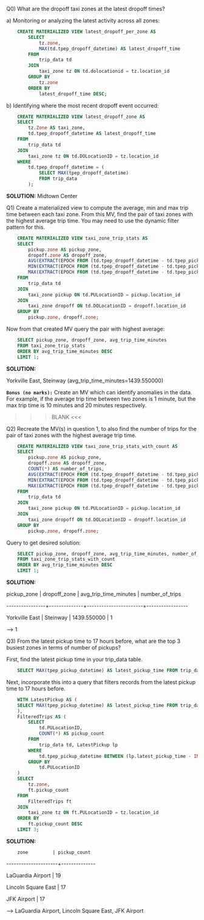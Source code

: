 Q0) What are the dropoff taxi zones at the latest dropoff times?


a) Monitoring or analyzing the latest activity across all zones:

```sql
    CREATE MATERIALIZED VIEW latest_dropoff_per_zone AS
        SELECT
            tz.zone,
            MAX(td.tpep_dropoff_datetime) AS latest_dropoff_time
        FROM
            trip_data td
        JOIN
            taxi_zone tz ON td.dolocationid = tz.location_id
        GROUP BY
            tz.zone
        ORDER BY
            latest_dropoff_time DESC;
```

b) Identifying where the most recent dropoff event occurred:

```sql
    CREATE MATERIALIZED VIEW latest_dropoff_zone AS
    SELECT
        tz.Zone AS taxi_zone,
        td.tpep_dropoff_datetime AS latest_dropoff_time
    FROM
        trip_data td
    JOIN
        taxi_zone tz ON td.DOLocationID = tz.location_id
    WHERE
        td.tpep_dropoff_datetime = (
            SELECT MAX(tpep_dropoff_datetime)
            FROM trip_data
        );
```

**SOLUTION:**
Midtown Center

Q1) Create a materialized view to compute the average, min and max trip time between each taxi zone.
    From this MV, find the pair of taxi zones with the highest average trip time. You may need to use the dynamic filter pattern for this.

```sql
    CREATE MATERIALIZED VIEW taxi_zone_trip_stats AS
    SELECT
        pickup.zone AS pickup_zone,
        dropoff.zone AS dropoff_zone,
        AVG(EXTRACT(EPOCH FROM (td.tpep_dropoff_datetime - td.tpep_pickup_datetime)) / 60) AS avg_trip_time_minutes,
        MIN(EXTRACT(EPOCH FROM (td.tpep_dropoff_datetime - td.tpep_pickup_datetime)) / 60) AS min_trip_time_minutes,
        MAX(EXTRACT(EPOCH FROM (td.tpep_dropoff_datetime - td.tpep_pickup_datetime)) / 60) AS max_trip_time_minutes
    FROM
        trip_data td
    JOIN
        taxi_zone pickup ON td.PULocationID = pickup.location_id
    JOIN
        taxi_zone dropoff ON td.DOLocationID = dropoff.location_id
    GROUP BY
        pickup.zone, dropoff.zone;
```

Now from that created MV query the pair with highest average:
```sql
    SELECT pickup_zone, dropoff_zone, avg_trip_time_minutes
    FROM taxi_zone_trip_stats
    ORDER BY avg_trip_time_minutes DESC
    LIMIT 1;

```


**SOLUTION:**

Yorkville East, Steinway (avg_trip_time_minutes=1439.550000)





**`Bonus (no marks):`**
Create an MV which can identify anomalies in the data. For example, if the average trip time between two zones is 1 minute, but the max trip time is 10 minutes and 20 minutes respectively.

>>> BLANK <<<

Q2) Recreate the MV(s) in question 1, to also find the number of trips for the pair of taxi zones with the highest average trip time.

```sql
    CREATE MATERIALIZED VIEW taxi_zone_trip_stats_with_count AS
    SELECT
        pickup.zone AS pickup_zone,
        dropoff.zone AS dropoff_zone,
        COUNT(*) AS number_of_trips,
        AVG(EXTRACT(EPOCH FROM (td.tpep_dropoff_datetime - td.tpep_pickup_datetime)) / 60) AS avg_trip_time_minutes,
        MIN(EXTRACT(EPOCH FROM (td.tpep_dropoff_datetime - td.tpep_pickup_datetime)) / 60) AS min_trip_time_minutes,
        MAX(EXTRACT(EPOCH FROM (td.tpep_dropoff_datetime - td.tpep_pickup_datetime)) / 60) AS max_trip_time_minutes
    FROM
        trip_data td
    JOIN
        taxi_zone pickup ON td.PULocationID = pickup.location_id
    JOIN
        taxi_zone dropoff ON td.DOLocationID = dropoff.location_id
    GROUP BY
        pickup.zone, dropoff.zone;
```

Query to get desired solution:

```sql
    SELECT pickup_zone, dropoff_zone, avg_trip_time_minutes, number_of_trips
    FROM taxi_zone_trip_stats_with_count
    ORDER BY avg_trip_time_minutes DESC
    LIMIT 1;
```

**SOLUTION:**

  pickup_zone   | dropoff_zone | avg_trip_time_minutes | number_of_trips

----------------+--------------+-----------------------+-----------------

 Yorkville East | Steinway     |           1439.550000 |               1

--> 1


Q3) From the latest pickup time to 17 hours before, what are the top 3 busiest zones in terms of number of pickups?

First, find the latest pickup time in your trip_data table.

```sql
    SELECT MAX(tpep_pickup_datetime) AS latest_pickup_time FROM trip_data;
```

Next, incorporate this into a query that filters records from the latest pickup time to 17 hours before.

```sql
    WITH LatestPickup AS (
    SELECT MAX(tpep_pickup_datetime) AS latest_pickup_time FROM trip_data
    ),
    FilteredTrips AS (
        SELECT
            td.PULocationID,
            COUNT(*) AS pickup_count
        FROM
            trip_data td, LatestPickup lp
        WHERE
            td.tpep_pickup_datetime BETWEEN (lp.latest_pickup_time - INTERVAL '17 HOURS') AND lp.latest_pickup_time
        GROUP BY
            td.PULocationID
    )
    SELECT
        tz.zone,
        ft.pickup_count
    FROM
        FilteredTrips ft
    JOIN
        taxi_zone tz ON ft.PULocationID = tz.location_id
    ORDER BY
        ft.pickup_count DESC
    LIMIT 3;
```

**SOLUTION:**

        zone         | pickup_count

---------------------+--------------

 LaGuardia Airport   |           19

 Lincoln Square East |           17

 JFK Airport         |           17

--> LaGuardia Airport, Lincoln Square East, JFK Airport

